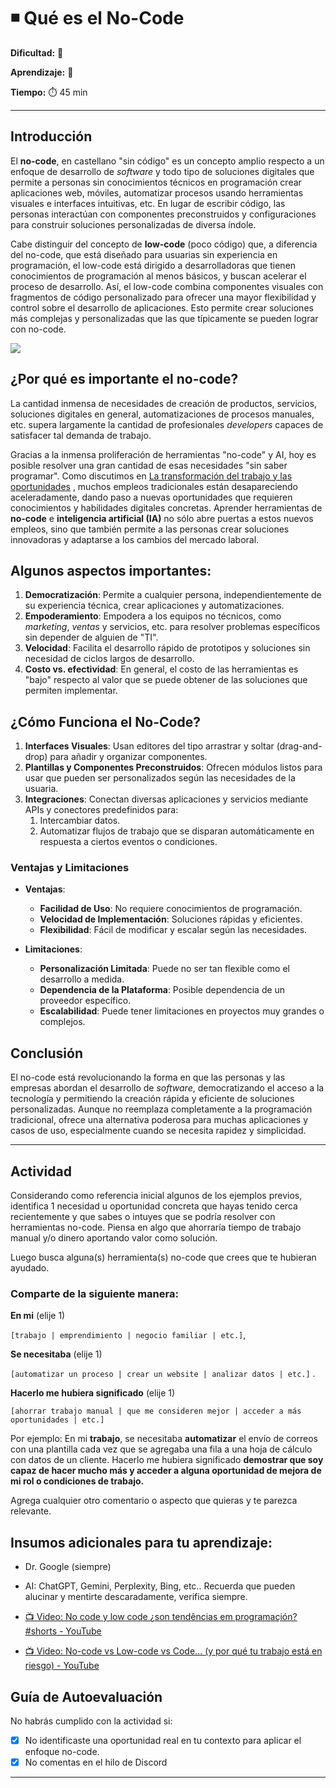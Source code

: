 # ◾ Qué es el No-Code

**Dificultad:** 🌻

**Aprendizaje:** 🍯

**Tiempo:** ⏱️ 45 min

---

## Introducción

El **no-code**, en castellano "sin código" es un concepto amplio respecto a un enfoque de desarrollo de *software* y todo tipo de soluciones digitales que permite a personas sin conocimientos técnicos en programación crear aplicaciones web, móviles, automatizar procesos usando herramientas visuales e interfaces intuitivas, etc. En lugar de escribir código, las personas interactúan con componentes preconstruidos y configuraciones para construir soluciones personalizadas de diversa índole.

Cabe distinguir del concepto de **low-code** (poco código) que, a diferencia del no-code, que está diseñado para usuarias sin experiencia en programación, el low-code está dirigido a desarrolladoras que tienen conocimientos de programación al menos básicos, y buscan acelerar el proceso de desarrollo. Así, el low-code combina componentes visuales con fragmentos de código personalizado para ofrecer una mayor flexibilidad y control sobre el desarrollo de aplicaciones. Esto permite crear soluciones más complejas y personalizadas que las que típicamente se pueden lograr con no-code.

![](https://raw.githubusercontent.com/Laboratoria/digitaljumpstart-curriculum/main/NOC/00_assets/no-code-industry-map.png)

## **¿Por qué es importante el no-code?**

La cantidad inmensa de necesidades de creación de productos, servicios, soluciones digitales en general, automatizaciones de procesos manuales, etc. supera largamente la cantidad de profesionales *developers* capaces de satisfacer tal demanda de trabajo.

Gracias a la inmensa proliferación de herramientas "no-code" y AI, hoy es posible resolver una gran cantidad de esas necesidades "sin saber programar". Como discutimos en [La transformación del trabajo y las oportunidades](../../curriculum_model/lea_model_02_work.md) , muchos empleos tradicionales están desapareciendo aceleradamente, dando paso a nuevas oportunidades que requieren conocimientos y habilidades digitales concretas. Aprender herramientas de **no-code** e **inteligencia artificial (IA)** no sólo abre puertas a estos nuevos empleos, sino que también permite a las personas crear soluciones innovadoras y adaptarse a los cambios del mercado laboral.

## **Algunos aspectos importantes:**

1. **Democratización**: Permite a cualquier persona, independientemente de su experiencia técnica, crear aplicaciones y automatizaciones.
2. **Empoderamiento**: Empodera a los equipos no técnicos, como *marketing*, *ventas* y servicios, etc. para resolver problemas específicos sin depender de alguien de "TI".
3. **Velocidad**: Facilita el desarrollo rápido de prototipos y soluciones sin necesidad de  ciclos largos de desarrollo.
4. **Costo vs. efectividad**: En general, el costo de las herramientas es "bajo" respecto al valor que se puede obtener de las soluciones que permiten implementar. 

## **¿Cómo Funciona el No-Code?**

1. **Interfaces Visuales**: Usan editores del tipo arrastrar y soltar (drag-and-drop) para añadir y organizar componentes.
2. **Plantillas y Componentes Preconstruidos**: Ofrecen módulos listos para usar que pueden ser personalizados según las necesidades de la usuaria.
3. **Integraciones**: Conectan diversas aplicaciones y servicios mediante APIs y conectores predefinidos para:
   1. Intercambiar datos.
   2. Automatizar flujos de trabajo que se disparan automáticamente en respuesta a ciertos eventos o condiciones.

### **Ventajas y Limitaciones**

- **Ventajas**:
  
  - **Facilidad de Uso**: No requiere conocimientos de programación.
  - **Velocidad de Implementación**: Soluciones rápidas y eficientes.
  - **Flexibilidad**: Fácil de modificar y escalar según las necesidades.

- **Limitaciones**:
  
  - **Personalización Limitada**: Puede no ser tan flexible como el desarrollo a medida.
  - **Dependencia de la Plataforma**: Posible dependencia de un proveedor específico.
  - **Escalabilidad**: Puede tener limitaciones en proyectos muy grandes o complejos.

## **Conclusión**

El no-code está revolucionando la forma en que las personas y las empresas abordan el desarrollo de *software*, democratizando el acceso a la tecnología y permitiendo la creación rápida y eficiente de soluciones personalizadas. Aunque no reemplaza completamente a la programación tradicional, ofrece una alternativa poderosa para muchas aplicaciones y casos de uso, especialmente cuando se necesita rapidez y simplicidad.

---

## Actividad

Considerando como referencia inicial algunos de los ejemplos previos, identifica 1 necesidad u oportunidad concreta que hayas tenido cerca recientemente y que sabes o intuyes que se podría resolver con herramientas no-code. Piensa en algo que ahorraría tiempo de trabajo manual y/o dinero aportando  valor como solución.

Luego busca alguna(s) herramienta(s) no-code que crees que te hubieran ayudado.

### **Comparte de la siguiente manera:**

**En mi** (elije 1)

`[trabajo | emprendimiento | negocio familiar | etc.]`, 

**Se necesitaba** (elije 1)

`[automatizar un proceso | crear un website | analizar datos | etc.]` .

**Hacerlo me hubiera significado** (elije 1)

`[ahorrar trabajo manual | que me consideren mejor | acceder a más oportunidades | etc.]` 

Por ejemplo:  En mi **trabajo**, se necesitaba **automatizar** el envío de correos con una plantilla cada vez que se agregaba una fila a una hoja de cálculo con datos de un cliente. Hacerlo me hubiera significado **demostrar que soy capaz de hacer mucho más y acceder a alguna oportunidad de mejora de mi rol o condiciones de trabajo.**

Agrega cualquier otro comentario o aspecto que quieras y te parezca relevante.

## Insumos adicionales para tu aprendizaje:

- Dr. Google (siempre)

- AI: ChatGPT, Gemini, Perplexity, Bing, etc.. Recuerda que pueden alucinar y mentirte descaradamente, verifica siempre.

- [📺 Video: No code y low code ¿son tendências em programaçión? #shorts - YouTube](https://youtube.com/shorts/eTdNR2bPKpI?si=xqP3jeCq4bIRyND9)

- [📺 Video: No-code vs Low-code vs Code... (y por qué tu trabajo está en riesgo) - YouTube](https://youtu.be/_Du-nvEKKRM?si=xJzv_aZa4txaBVQQ)

## Guía de Autoevaluación

No habrás cumplido con la actividad si:

- [x] No identificaste una oportunidad real en tu contexto para aplicar el enfoque no-code.
- [x] No comentas en el hilo de Discord

---

